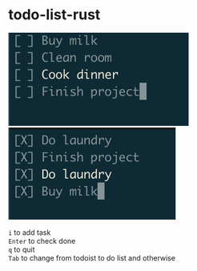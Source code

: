 # todo-list-rust

![Alt text](image.png) <br>
![Alt text](image-1.png) <br>

`i` to add task <br>
`Enter` to check done <br>
`q` to quit <br>
`Tab` to change from todoist to do list and otherwise <br>
